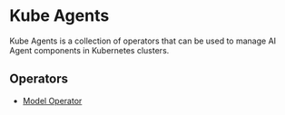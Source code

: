 # Kube Agents 

Kube Agents is a collection of operators that can be used to manage AI Agent components in Kubernetes clusters.

## Operators

- [Model Operator](https://github.com/kube-agents/model-operator)